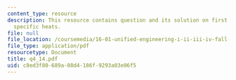 ```yaml
---
content_type: resource
description: This resource contains question and its solution on first law, enthalpy,
  specific heats.
file: null
file_location: /coursemedia/16-01-unified-engineering-i-ii-iii-iv-fall-2005-spring-2006/c8ed3f80689a08d4186f9293a03e06f5_q4_14.pdf
file_type: application/pdf
resourcetype: Document
title: q4_14.pdf
uid: c8ed3f80-689a-08d4-186f-9293a03e06f5
---
```

